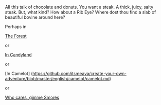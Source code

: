 All this talk of chocolate and donuts. 
You want a steak. 
A thick, juicy, salty steak. 
But, what kind? How about a Rib Eye? 
Where dost thou find a slab of beautiful bovine around here? 

Perhaps in

[The Forest](../forest/forest.md)

or 

[In Candyland](../candyland/diabetes.md)

or

[In Camelot] (https://github.com/itsmeava/create-your-own-adventure/blob/master/english/camelot/camelot.md)

or

[Who cares, gimme Smores](../smores/smores.md)
